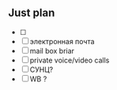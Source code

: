 ## Just plan
- [ ] 
- [ ] электронная почта
- [ ] mail box briar
- [ ] private voice/video calls
- [ ] СУНЦ?
- [ ] WB ?
